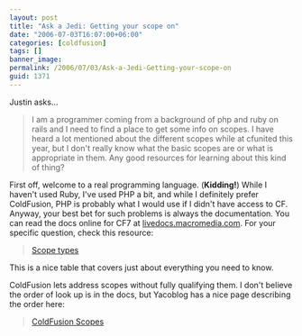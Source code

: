```yaml
---
layout: post
title: "Ask a Jedi: Getting your scope on"
date: "2006-07-03T16:07:00+06:00"
categories: [coldfusion]
tags: []
banner_image: 
permalink: /2006/07/03/Ask-a-Jedi-Getting-your-scope-on
guid: 1371
---
```


Justin asks...

<blockquote>
I am a programmer coming from a background of php and ruby on rails and I need to find a place to get some info on scopes.  I have heard a lot mentioned about the different scopes while at cfunited this year, but I don't really know what the basic scopes are or what is appropriate in them.  Any good resources for learning about this kind of thing?
</blockquote>

First off, welcome to a real programming language. (<b>Kidding!</b>) While I haven't used Ruby, I've used PHP a bit, and while I definitely prefer ColdFusion, PHP is probably what I would use if I didn't have access to CF. Anyway, your best bet for such problems is always the documentation. You can read the docs online for CF7 at <a href="http://livedocs.macromedia.com">livedocs.macromedia.com</a>. For your specific question, check this resource:

<blockquote>
<a href="http://livedocs.macromedia.com/coldfusion/7/htmldocs/00000912.htm#1123172">Scope types</a>
</blockquote>

This is a nice table that covers just about everything you need to know. 

ColdFusion lets address scopes without fully qualifying them. I don't believe the order of look up is in the docs, but Yacoblog has a nice page describing the order here:

<blockquote>
<a href="http://www.techfeed.net/blog/index.cfm/2006/3/16/ColdFusion-Scopes">ColdFusion Scopes</a>
</blockquote>